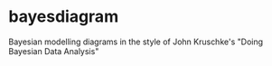 bayesdiagram
============

Bayesian modelling diagrams in the style of John Kruschke's "Doing Bayesian Data Analysis"